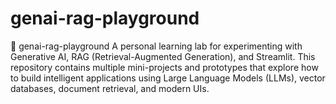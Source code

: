 # genai-rag-playground
🧠 genai-rag-playground A personal learning lab for experimenting with Generative AI, RAG (Retrieval-Augmented Generation), and Streamlit.  This repository contains multiple mini-projects and prototypes that explore how to build intelligent applications using Large Language Models (LLMs), vector databases, document retrieval, and modern UIs.
